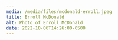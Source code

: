 ```yaml
---
media: /media/files/mcdonald-erroll.jpeg
title: Erroll McDonald
alt: Photo of Erroll McDonald
date: 2022-10-06T14:26:00-0500
---
```

